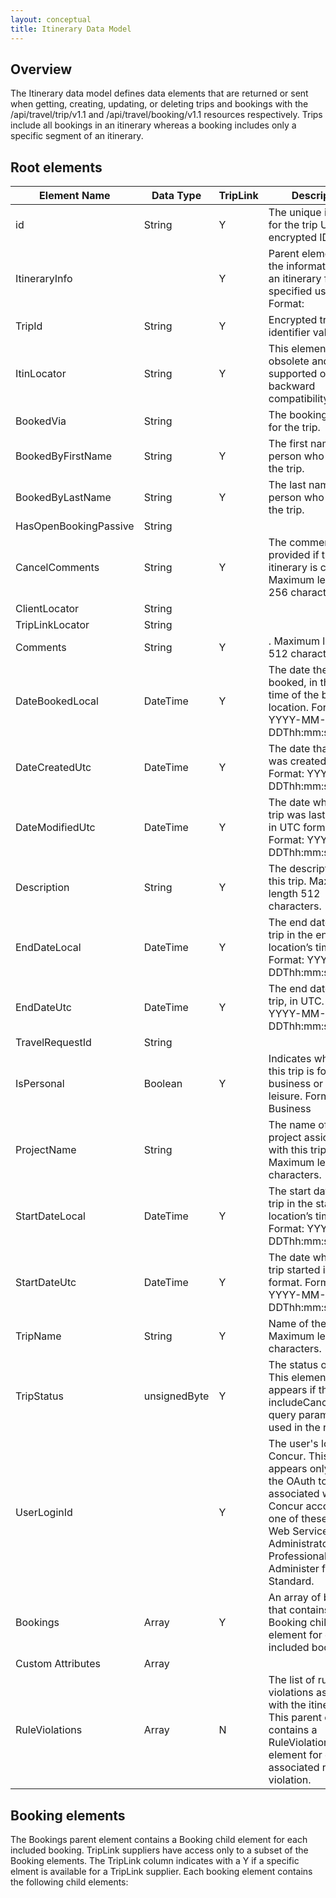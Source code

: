 ```yaml
---
layout: conceptual
title: Itinerary Data Model
---
```


## Overview
The Itinerary data model defines data elements  that are returned or sent when getting, creating, updating, or deleting trips and bookings with the /api/travel/trip/v1.1 and /api/travel/booking/v1.1 resources respectively. 
Trips include all bookings in an itinerary whereas a booking includes only a specific segment of an itinerary.

## Root elements
| Element Name          | Data Type    | TripLink | Description                                                                                                                                                                                                                                                                                                                             |
|-----------------------|--------------|----------|-----------------------------------------------------------------------------------------------------------------------------------------------------------------------------------------------------------------------------------------------------------------------------------------------------------------------------------------|
| id                    | String       | Y        | The unique identifier for the trip URI with encrypted ID. Format:                                                                                                                                                                                                                                                                       |
| ItineraryInfo         |              | Y        | Parent element with the information about an itinerary for the specified user. Format: <NOTE TO TECH REVIEWERS: This element is not in the xsd but appears in the Get List of Itineraries response example>                                                                                                                             |
| TripId                | String       | Y        | Encrypted trip identifier value.                                                                                                                                                                                                                                                                                                        |
| ItinLocator           | String       | Y        | This element is obsolete and is supported only for backward compatibility.                                                                                                                                                                                                                                                              |
| BookedVia             | String       |          | The booking method for the trip.                                                                                                                                                                                                                                                                                                        |
| BookedByFirstName     | String       | Y        | The first name of the person who booked the trip.                                                                                                                                                                                                                                                                                       |
| BookedByLastName      | String       | Y        | The last name of the person who booked the trip.                                                                                                                                                                                                                                                                                        |
| HasOpenBookingPassive | String       |          |                                                                                                                                                                                                                                                                                                                                         |
| CancelComments        | String       | Y        | The comments provided if the itinerary is cancelled. Maximum length: 256 characters.                                                                                                                                                                                                                                                    |
| ClientLocator         | String       |          |                                                                                                                                                                                                                                                                                                                                         |
| TripLinkLocator       | String       |          |                                                                                                                                                                                                                                                                                                                                         |
| Comments              | String       | Y        | <Description here>. Maximum length 512 characters.                                                                                                                                                                                                                                                                                      |
| DateBookedLocal       | DateTime     | Y        | The date the trip was booked, in the local time of the booking location. Format: YYYY-MM-DDThh:mm:ss                                                                                                                                                                                                                                    |
| DateCreatedUtc        | DateTime     | Y        | The date that this trip was created, in UTC. Format: YYYY-MM-DDThh:mm:ss                                                                                                                                                                                                                                                                |
| DateModifiedUtc       | DateTime     | Y        | The date when this trip was last modified in UTC format. Format: YYYY-MM-DDThh:mm:ss.                                                                                                                                                                                                                                                   |
| Description           | String       | Y        | The description for this trip. Maximum length 512 characters.                                                                                                                                                                                                                                                                           |
| EndDateLocal          | DateTime     | Y        | The end date of the trip in the ending location’s timezone. Format: YYYY-MM-DDThh:mm:ss.                                                                                                                                                                                                                                                |
| EndDateUtc            | DateTime     | Y        | The end date of the trip, in UTC. Format: YYYY-MM-DDThh:mm:ss                                                                                                                                                                                                                                                                           |
| TravelRequestId       | String       |          |                                                                                                                                                                                                                                                                                                                                         |
| IsPersonal            | Boolean      | Y        | Indicates whether this trip is for business or for leisure. Format: Business|Leisure                                                                                                                                                                                                                                                    |
| ProjectName           | String       |          | The name of the project assiciated with this trip. Maximum length 255 characters.                                                                                                                                                                                                                                                       |
| StartDateLocal        | DateTime     | Y        | The start date of the trip in the starting location’s timezone. Format: YYYY-MM-DDThh:mm:ss.                                                                                                                                                                                                                                            |
| StartDateUtc          | DateTime     | Y        | The date when this trip started in UTC format. Format: YYYY-MM-DDThh:mm:ss.                                                                                                                                                                                                                                                             |
| TripName              | String       | Y        | Name of the trip. Maximum length 255 characters.                                                                                                                                                                                                                                                                                        |
| TripStatus            | unsignedByte | Y        | The status of the trip. This element only appears if the includeCanceledTrips query parameter is used in the request.                                                                                                                                                                                                                   |
| UserLoginId           |              | Y        | The user's login to Concur. This element appears only when the OAuth token is associated with a Concur account with one of these roles: Web Services Administrator for Professional or Can Administer for Standard.<NOTE TO TECH REVIEWERS: This element is not in the xsd but appears in the Get List of Itineraries response example> |
| Bookings              | Array        | Y        | An array of bookings that contains a Booking child element for each included booking..                                                                                                                                                                                                                                                  |
| Custom Attributes     | Array        |          |                                                                                                                                                                                                                                                                                                                                         |
| RuleViolations        | Array        | N        | The list of rule violations associated with the itinerary. This parent element contains a RuleViolation child element for each associated rule violation.                                                                                                                                                                               |

## Booking elements
The Bookings parent element contains a Booking child element for each included booking. TripLink suppliers have access only to a subset of the Booking elements. The TripLink column indicates with a Y if a specific elment is available for a TripLink supplier. Each booking element contains the following child elements:



